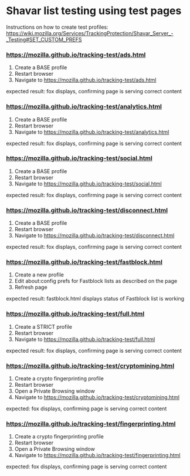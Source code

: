 # Shavar list testing using test pages
Instructions on how to create test profiles: https://wiki.mozilla.org/Services/TrackingProtection/Shavar_Server_-_Testing#SET_CUSTOM_PREFS

### https://mozilla.github.io/tracking-test/ads.html
1. Create a BASE profile
2. Restart browser
3. Navigate to https://mozilla.github.io/tracking-test/ads.html

expected result: fox displays, confirming page is serving correct content

### https://mozilla.github.io/tracking-test/analytics.html
1. Create a BASE profile
2. Restart browser
3. Navigate to https://mozilla.github.io/tracking-test/analytics.html

expected result: fox displays, confirming page is serving correct content

### https://mozilla.github.io/tracking-test/social.html
1. Create a BASE profile
2. Restart browser
3. Navigate to https://mozilla.github.io/tracking-test/social.html

expected result: fox displays, confirming page is serving correct content

### https://mozilla.github.io/tracking-test/disconnect.html
1. Create a BASE profile
2. Restart browser
3. Navigate to https://mozilla.github.io/tracking-test/disconnect.html

expected result: fox displays, confirming page is serving correct content

### https://mozilla.github.io/tracking-test/fastblock.html
1. Create a new profile
2. Edit about:config prefs for Fastblock lists as described on the page
3. Refresh page

expected result: fastblock.html displays status of Fastblock list is working

### https://mozilla.github.io/tracking-test/full.html
1. Create a STRICT profile
2. Restart browser
3. Navigate to https://mozilla.github.io/tracking-test/full.html

expected result: fox displays, confirming page is serving correct content

### https://mozilla.github.io/tracking-test/cryptomining.html
1. Create a crypto fingerprinting profile
2. Restart browser
3. Open a Private Browsing window
4. Navigate to https://mozilla.github.io/tracking-test/cryptomining.html

expected: fox displays, confirming page is serving correct content

### https://mozilla.github.io/tracking-test/fingerprinting.html
1. Create a crypto fingerprinting profile
2. Restart browser
3. Open a Private Browsing window
4. Navigate to https://mozilla.github.io/tracking-test/fingerprinting.html

expected: fox displays, confirming page is serving correct content
